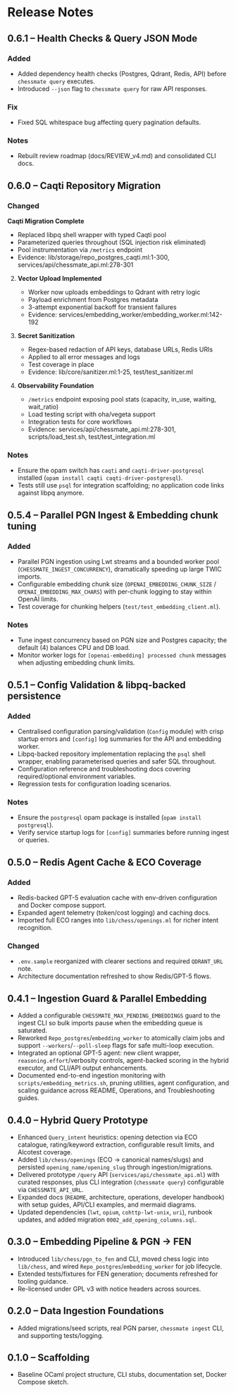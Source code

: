 
# Release Notes

## 0.6.1 – Health Checks & Query JSON Mode

### Added
- Added dependency health checks (Postgres, Qdrant, Redis, API) before `chessmate query` executes.
- Introduced `--json` flag to `chessmate query` for raw API responses.

### Fix
- Fixed SQL whitespace bug affecting query pagination defaults.

### Notes
- Rebuilt review roadmap (docs/REVIEW_v4.md) and consolidated CLI docs.


## 0.6.0 – Caqti Repository Migration

### Changed
 **Caqti Migration Complete**
   - Replaced libpq shell wrapper with typed Caqti pool
   - Parameterized queries throughout (SQL injection risk eliminated)
   - Pool instrumentation via `/metrics` endpoint
   - Evidence: lib/storage/repo_postgres_caqti.ml:1-300, services/api/chessmate_api.ml:278-301

2. **Vector Upload Implemented**
   - Worker now uploads embeddings to Qdrant with retry logic
   - Payload enrichment from Postgres metadata
   - 3-attempt exponential backoff for transient failures
   - Evidence: services/embedding_worker/embedding_worker.ml:142-192

3. **Secret Sanitization**
   - Regex-based redaction of API keys, database URLs, Redis URIs
   - Applied to all error messages and logs
   - Test coverage in place
   - Evidence: lib/core/sanitizer.ml:1-25, test/test_sanitizer.ml

4. **Observability Foundation**
   - `/metrics` endpoint exposing pool stats (capacity, in_use, waiting, wait_ratio)
   - Load testing script with oha/vegeta support
   - Integration tests for core workflows
   - Evidence: services/api/chessmate_api.ml:278-301, scripts/load_test.sh, test/test_integration.ml

### Notes
- Ensure the opam switch has `caqti` and `caqti-driver-postgresql` installed (`opam install caqti caqti-driver-postgresql`).
- Tests still use `psql` for integration scaffolding; no application code links against libpq anymore.

## 0.5.4 – Parallel PGN Ingest & Embedding chunk tuning

### Added
- Parallel PGN ingestion using Lwt streams and a bounded worker pool (`CHESSMATE_INGEST_CONCURRENCY`), dramatically speeding up large TWIC imports.
- Configurable embedding chunk size (`OPENAI_EMBEDDING_CHUNK_SIZE` / `OPENAI_EMBEDDING_MAX_CHARS`) with per-chunk logging to stay within OpenAI limits.
- Test coverage for chunking helpers (`test/test_embedding_client.ml`).

### Notes
- Tune ingest concurrency based on PGN size and Postgres capacity; the default (4) balances CPU and DB load.
- Monitor worker logs for `[openai-embedding] processed chunk` messages when adjusting embedding chunk limits.

## 0.5.1 – Config Validation & libpq-backed persistence

### Added
- Centralised configuration parsing/validation (`Config` module) with crisp startup errors and `[config]` log summaries for the API and embedding worker.
- Libpq-backed repository implementation replacing the `psql` shell wrapper, enabling parameterised queries and safer SQL throughout.
- Configuration reference and troubleshooting docs covering required/optional environment variables.
- Regression tests for configuration loading scenarios.

### Notes
- Ensure the `postgresql` opam package is installed (`opam install postgresql`).
- Verify service startup logs for `[config]` summaries before running ingest or queries.

## 0.5.0 – Redis Agent Cache & ECO Coverage

### Added
- Redis-backed GPT-5 evaluation cache with env-driven configuration and Docker compose support.
- Expanded agent telemetry (token/cost logging) and caching docs.
- Imported full ECO ranges into `lib/chess/openings.ml` for richer intent recognition.

### Changed
- `.env.sample` reorganized with clearer sections and required `QDRANT_URL` note.
- Architecture documentation refreshed to show Redis/GPT-5 flows.

## 0.4.1 – Ingestion Guard & Parallel Embedding
- Added a configurable `CHESSMATE_MAX_PENDING_EMBEDDINGS` guard to the ingest CLI so bulk imports pause when the embedding queue is saturated.
- Reworked `Repo_postgres`/`embedding_worker` to atomically claim jobs and support `--workers`/`--poll-sleep` flags for safe multi-loop execution.
- Integrated an optional GPT-5 agent: new client wrapper, `reasoning.effort`/verbosity controls, agent-backed scoring in the hybrid executor, and CLI/API output enhancements.
- Documented end-to-end ingestion monitoring with `scripts/embedding_metrics.sh`, pruning utilities, agent configuration, and scaling guidance across README, Operations, and Troubleshooting guides.

## 0.4.0 – Hybrid Query Prototype
- Enhanced `Query_intent` heuristics: opening detection via ECO catalogue, rating/keyword extraction, configurable result limits, and Alcotest coverage.
- Added `lib/chess/openings` (ECO → canonical names/slugs) and persisted `opening_name/opening_slug` through ingestion/migrations.
- Delivered prototype `/query` API (`services/api/chessmate_api.ml`) with curated responses, plus CLI integration (`chessmate query`) configurable via `CHESSMATE_API_URL`.
- Expanded docs (`README`, architecture, operations, developer handbook) with setup guides, API/CLI examples, and mermaid diagrams.
- Updated dependencies (`lwt`, `opium`, `cohttp-lwt-unix`, `uri`), runbook updates, and added migration `0002_add_opening_columns.sql`.

## 0.3.0 – Embedding Pipeline & PGN → FEN
- Introduced `lib/chess/pgn_to_fen` and CLI, moved chess logic into `lib/chess`, and wired `Repo_postgres`/`embedding_worker` for job lifecycle.
- Extended tests/fixtures for FEN generation; documents refreshed for tooling guidance.
- Re-licensed under GPL v3 with notice headers across sources.

## 0.2.0 – Data Ingestion Foundations
- Added migrations/seed scripts, real PGN parser, `chessmate ingest` CLI, and supporting tests/logging.

## 0.1.0 – Scaffolding
- Baseline OCaml project structure, CLI stubs, documentation set, Docker Compose sketch.
